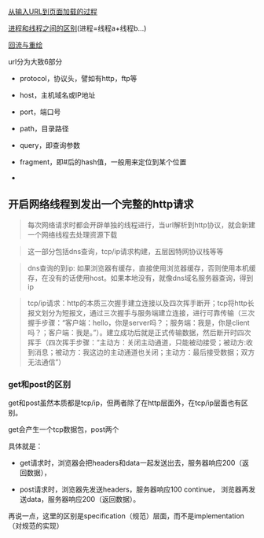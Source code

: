 [从输入URL到页面加载的过程](http://www.dailichun.com/2018/03/12/whenyouenteraurl.html)

[进程和线程之间的区别](https://www.zhihu.com/question/25532384)(进程=线程a+线程b...)

[回流与重绘](http://www.css88.com/archives/4996)

url分为大致6部分

* protocol，协议头，譬如有http，ftp等

* host，主机域名或IP地址

* port，端口号

* path，目录路径

* query，即查询参数

* fragment，即#后的hash值，一般用来定位到某个位置
* 
## 开启网络线程到发出一个完整的http请求

> 每次网络请求时都会开辟单独的线程进行，当url解析到http协议，就会新建一个网络线程去处理资源下载

> 这一部分包括dns查询，tcp/ip请求构建，五层因特网协议栈等等

> dns查询的到ip: 如果浏览器有缓存，直接使用浏览器缓存，否则使用本机缓存，在没有的话使用host。如果本地没有，就像dns域名服务器查询，得到ip

> tcp/ip请求：http的本质三次握手建立连接以及四次挥手断开；tcp将http长报文划分为短报文，通过三次握手与服务端建立连接，进行可靠传输（三次握手步骤：“客户端：hello，你是server吗？；服务端：我是，你是client吗？；客户端：我是。”）。建立成功后就是正式传输数据，然后断开时四次挥手（四次挥手步骤：“主动方：关闭主动通道，只能被动接受；被动方:收到消息；被动方：我这边的主动通道也关闭；主动方：最后接受数据；双方无法通信”）

### get和post的区别

get和post虽然本质都是tcp/ip，但两者除了在http层面外，在tcp/ip层面也有区别。

get会产生一个tcp数据包，post两个

具体就是：

* get请求时，浏览器会把headers和data一起发送出去，服务器响应200（返回数据），

* post请求时，浏览器先发送headers，服务器响应100 continue， 浏览器再发送data，服务器响应200（返回数据）。

再说一点，这里的区别是specification（规范）层面，而不是implementation（对规范的实现）